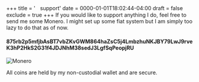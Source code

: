 +++
title = 'ㅤsupport'
date = 0000-01-01T18:02:44-04:00
draft = false
exclude = true
+++
If you would like to support anything I do, feel free to send me some Monero. I might set up some fiat system but I am simply too lazy to do that as of now.

#### 875rb2p5mfjbAsBT7vbZKvGWM864haZsC5j4LmbzhuNKJBY79LwJ9rveK3hP2HkS2G31f4JDJNhM38sedJ3LgfSqPeopjRU
![Monero](/pics/monero.png)

All coins are held by my non-custodial wallet and are secure.
